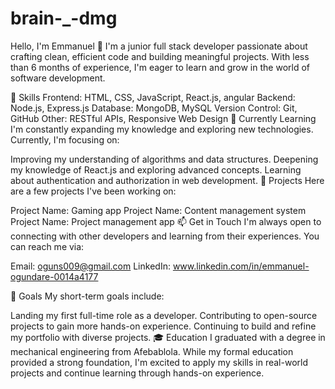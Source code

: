 # brain-_-dmg
Hello, I'm Emmanuel 👋
I'm a junior full stack developer passionate about crafting clean, efficient code and building meaningful projects. With less than 6 months of experience, I'm eager to learn and grow in the world of software development.

🔧 Skills
Frontend: HTML, CSS, JavaScript, React.js, angular
Backend: Node.js, Express.js
Database: MongoDB, MySQL
Version Control: Git, GitHub
Other: RESTful APIs, Responsive Web Design
🌱 Currently Learning
I'm constantly expanding my knowledge and exploring new technologies. Currently, I'm focusing on:

Improving my understanding of algorithms and data structures.
Deepening my knowledge of React.js and exploring advanced concepts.
Learning about authentication and authorization in web development.
💼 Projects
Here are a few projects I've been working on:

Project Name: Gaming app
Project Name: Content management system
Project Name: Project management app
📫 Get in Touch
I'm always open to connecting with other developers and learning from their experiences. You can reach me via:

Email: oguns009@gmail.com
LinkedIn: www.linkedin.com/in/emmanuel-ogundare-0014a4177

🚀 Goals
My short-term goals include:

Landing my first full-time role as a developer.
Contributing to open-source projects to gain more hands-on experience.
Continuing to build and refine my portfolio with diverse projects.
🎓 Education
I graduated with a degree in mechanical engineering from Afebablola. While my formal education provided a strong foundation, I'm excited to apply my skills in real-world projects and continue learning through hands-on experience.
